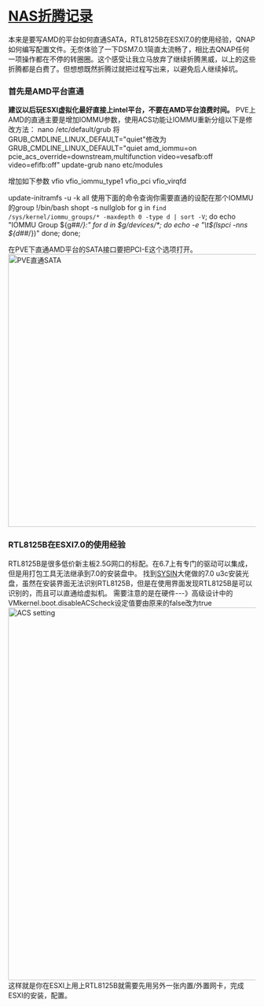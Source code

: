 # [NAS折腾记录](https://github.com/Tyrael0sun/hwblog/issues/6)

本来是要写AMD的平台如何直通SATA，RTL8125B在ESXI7.0的使用经验，QNAP如何编写配置文件。无奈体验了一下DSM7.0.1简直太流畅了，相比去QNAP任何一项操作都在不停的转圈圈。这个感受让我立马放弃了继续折腾黑威，以上的这些折腾都是白费了。但想想既然折腾过就把过程写出来，以避免后人继续掉坑。

### 首先是AMD平台直通

**建议以后玩ESXI虚拟化最好直接上intel平台，不要在AMD平台浪费时间。**
PVE上AMD的直通主要是增加IOMMU参数，使用ACS功能让IOMMU重新分组以下是修改方法：
nano /etc/default/grub
将GRUB_CMDLINE_LINUX_DEFAULT="quiet"修改为 GRUB_CMDLINE_LINUX_DEFAULT="quiet amd_iommu=on pcie_acs_override=downstream,multifunction video=vesafb:off video=efifb:off"
update-grub
nano etc/modules

增加如下参数
vfio
vfio_iommu_type1
vfio_pci
vfio_virqfd

update-initramfs -u -k all
使用下面的命令查询你需要直通的设配在那个IOMMU的group
!/bin/bash
shopt -s nullglob
for g in `find /sys/kernel/iommu_groups/* -maxdepth 0 -type d | sort -V`; do
    echo "IOMMU Group ${g##*/}:"
    for d in $g/devices/*; do
        echo -e "\t$(lspci -nns ${d##*/})"
    done;
done;

在PVE下直通AMD平台的SATA接口要把PCI-E这个选项打开。
<img width="555" alt="PVE直通SATA" src="https://user-images.githubusercontent.com/32221824/155162176-f7999c94-2e7a-4c91-9d14-5084d8a88577.png">


### RTL8125B在ESXI7.0的使用经验
RTL8125B是很多低价新主板2.5G网口的标配。在6.7上有专门的驱动可以集成，但是用打包工具无法继承到7.0的安装盘中。
找到[SYSIN](https://sysin.org/blog/vmware-esxi-7-u3-nuc-usb-nvme/)大佬做的7.0 u3c安装光盘，虽然在安装界面无法识别RTL8125B，但是在使用界面发现RTL8125B是可以识别的，而且可以直通给虚拟机。
需要注意的是在硬件---》高级设计中的VMkernel.boot.disableACScheck设定值要由原来的false改为true
<img width="758" alt="ACS setting" src="https://user-images.githubusercontent.com/32221824/155163354-72946ad6-db4f-4a79-923f-0f18b3be0c6b.png">
这样就是你在ESXI上用上RTL8125B就需要先用另外一张内置/外置网卡，完成ESXI的安装，配置。



